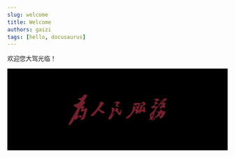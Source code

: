 ```yaml
---
slug: welcome
title: Welcome
authors: gaizi
tags: [hello, docusaurus]
---
```


欢迎您大驾光临！

![](./为人民服务.png)
